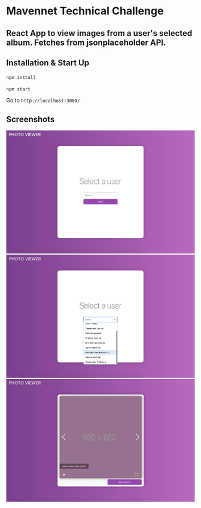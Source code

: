 # Mavennet Technical Challenge

## React App to view images from a user's selected album. Fetches from jsonplaceholder API.

## Installation & Start Up
`npm install`

`npm start`

Go to `http://localhost:3000/`

## Screenshots

![image](./screenshots/1.png)
![image](./screenshots/2.png)
![image](./screenshots/3.png)